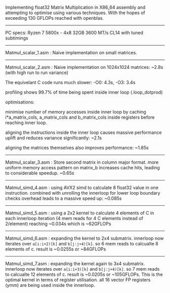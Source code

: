 Implementing float32 Matrix Multiplication in X86_64 assembly and attempting to optimise using various techniques. With the hopes of exceeding 130 GFLOPs reached with openblas. 
__________________

PC specs: Ryzen 7 5800x - 4x8 32GB 3600 MT/s CL14 with tuned subtimings
__________________

Matmul_scalar_1.asm : Naive implementation on small matrices. 
__________________

Matmul_scalar_2.asm : Naive implementation on 1024x1024 matrices: ~2.8s (with high run to run variance)

The equivelant C code runs much slower: -O0: 4.3s, -O3: 3.4s 

profiling shows 99.7% of time being spent inside inner loop (.loop_dotprod)

optimisations:

minimise number of memory accesses inside inner loop by caching i*a_matrix_cols, a_matrix_cols and b_matrix_cols inside registers before reaching inner loop.

aligning the instructions inside the inner loop causes massive performance uplift and reduces variance significantly: ~2.1s 

aligning the matrices themselves also improves performance: ~1.85s
__________________

Matmul_scalar_3.asm : Store second matrix in column major format. more uniform memory access pattern on matrix_b increases cache hits, leading to considerable speedup. ~0.65s 
__________________

Matmul_simd_4.asm : using AVX2 simd to calculate 8 float32 value in one instruction. combined with unrolling the innerloop for lower loop boundary checks overhead leads to a massive speed up: ~0.085s
__________________

Matmul_simd_5.asm : using a 2x2 kernel to calculate 4 elements of C in each innerloop iteration (4 mem reads for 4 C elements instead of 2/element) reaching ~0.034s which is ~62GFLOPs 
__________________

Matmul_simd_6.asm : expanding the kernel to 2x4 submatrix. innerloop now iterates over `a[i:i+2)[k]` and `b[j:j+4)[k]`. so 6 mem reads to calcualte 8 elements of c. result is ~0.0255s or ~84GFLOPs
__________________

Matmul_simd_7.asm : expanding the kernel again to 3x4 submatrix. innerloop now iterates over `a[i:i+3)[k]` and `b[j:j+4)[k]`. so 7 mem reads to calcualte 12 elements of c. result is ~0.0205s or ~105GFLOPs. This is the optimal kernel in terms of register utilisation. all 16 vector FP registers (ymm) are being used inside the innerloop.

